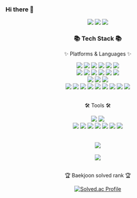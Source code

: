### Hi there 👋

<!--
**wo2ek8/wo2ek8** is a ✨ _special_ ✨ repository because its `README.md` (this file) appears on your GitHub profile.

Here are some ideas to get you started:

- 🔭 I’m currently working on ...
- 🌱 I’m currently learning ...
- 👯 I’m looking to collaborate on ...
- 🤔 I’m looking for help with ...
- 💬 Ask me about ...
- 📫 How to reach me: ...
- 😄 Pronouns: ...
- ⚡ Fun fact: ...
-->

<div align=center>
	<img src="https://capsule-render.vercel.app/api?type=waving&color=auto&height=200&section=header&text=🍦Welcome%20to%20 Jaeibrary🍦&fontSize=15" />
	<img src="https://capsule-render.vercel.app/api?type=waving&color=auto&height=200&section=header&text=🍦Welcome%20to%20 Jaeibrary🍦&fontSize=90" />
 <img src="https://capsule-render.vercel.app/api?type=waving&color=auto&height=200&section=header&text=🍦&fontSize=90" />


	

</div>
<div align=center>
	<h3>📚 Tech Stack 📚</h3>
	<p>✨ Platforms & Languages ✨</p>
</div>
<div align="center">
	<img src="https://img.shields.io/badge/Java-007396?style=flat&logo=Conda-Forge&logoColor=white" />
	<img src="https://img.shields.io/badge/HTML5-E34F26?style=flat&logo=HTML5&logoColor=white" />
	<img src="https://img.shields.io/badge/CSS3-1572B6?style=flat&logo=CSS3&logoColor=white" />
	<img src="https://img.shields.io/badge/JavaScript-F7DF1E?style=flat&logo=JavaScript&logoColor=white" />
	<img src="https://img.shields.io/badge/jQuery-0769AD?style=flat&logo=jQuery&logoColor=white" />
	<img src="https://img.shields.io/badge/C-A8B9CC?style=for-the-badge&logo=c&logoColor=white">
	<br>
	<img src="https://img.shields.io/badge/C++-00599C?style=for-the-badge&logo=cplusplus&logoColor=white">
	<img src="https://img.shields.io/badge/JSON-000000?style=for-the-badge&logo=json&logoColor=white">
	<img src="https://img.shields.io/badge/React-61DAFB?style=for-the-badge&logo=react&logoColor=white">
	<img src="https://img.shields.io/badge/Mongoose-880000?style=for-the-badge&logo=mongoose&logoColor=white">
	<img src="https://img.shields.io/badge/Express-000000?style=for-the-badge&logo=express&logoColor=white">
	<img src="https://img.shields.io/badge/Gradle-02303A?style=for-the-badge&logo=gradle&logoColor=white">
	<br>
	<img src="https://img.shields.io/badge/Spring-6DB33F?style=flat&logo=Spring&logoColor=white" />
	<img src="https://img.shields.io/badge/Bootstrap-7952B3?style=flat&logo=Bootstrap&logoColor=white" />
	<img src="https://img.shields.io/badge/Mybatis-000000?style=flat&logo=Fluentd&logoColor=white" />
	<br>
	<img src="https://img.shields.io/badge/Oracle-F80000?style=flat&logo=Oracle&logoColor=white" />
	<img src="https://img.shields.io/badge/Python-3776AB?style=for-the-badge&logo=Python&logoColor=white">
	<img src="https://img.shields.io/badge/Spring-6DB33F?style=plastic&logo=Spring&logoColor=white"/></a>
  	<img src="https://img.shields.io/badge/Spring Boot-6DB33F?style=plastic&logo=Spring Boot&logoColor=white"/></a>
	<img src="https://img.shields.io/badge/Apache%20Tomcat-F8DC75?style=for-the-badge&logo=apachetomcat&logoColor=white">
	<img src="https://img.shields.io/badge/MySQL-4479A1?style=for-the-badge&logo=mysql&logoColor=white">
	<img src="https://img.shields.io/badge/MongoDB-47A248?style=for-the-badge&logo=mongodb&logoColor=white">
	<img src="https://img.shields.io/badge/node.js-339933?style=for-the-badge&logo=nodedotjs&logoColor=white">
	<img src="https://img.shields.io/badge/Amazon%20AWS-232F3E?style=for-the-badge&logo=amazonaws&logoColor=white">
</div>
<br>
<div align=center>
	<p>🛠 Tools 🛠</p>
</div>
<div align=center>
	<img src="https://img.shields.io/badge/Eclipse%20IDE-2C2255?style=flat&logo=EclipseIDE&logoColor=white" />
	<img src="https://img.shields.io/badge/Visual%20Studio%20Code-007ACC?style=flat&logo=VisualStudioCode&logoColor=white" />
	<br>
	<img src="https://img.shields.io/badge/Tomcat-F8DC75?style=flat&logo=ApacheTomcat&logoColor=white" />
	<img src="https://img.shields.io/badge/GitHub-181717?style=flat&logo=GitHub&logoColor=white" />
	<img src="https://img.shields.io/badge/IntelliJ%20IDEA-000000?style=for-the-badge&logo=intellijidea&logoColor=white">
	<img src="https://img.shields.io/badge/Android%20Studio-3DDC84?style=for-the-badge&logo=androidstudio&logoColor=white">
	<img src="https://img.shields.io/badge/Git-F05032?style=for-the-badge&logo=git&logoColor=white">
	<img src="https://img.shields.io/badge/Notion-000000?style=for-the-badge&logo=notion&logoColor=white">
	<img src="https://img.shields.io/badge/Postman-FF6C37?style=for-the-badge&logo=postman&logoColor=white">
</div>
<br>

<div align=center>
	<br>
<img src="https://github-readme-stats.vercel.app/api/top-langs/?username=wo2ek8&layout=compact"><br><br>
<img src="https://github-readme-stats.vercel.app/api?username=wo2ek8&show_icons=true">

<br>
<br>
<p>🏆 Baekjoon solved rank 🏆</p>

[![Solved.ac Profile](http://mazassumnida.wtf/api/v2/generate_badge?boj=wo2ek8)](https://solved.ac/wo2ek8)
</div>
